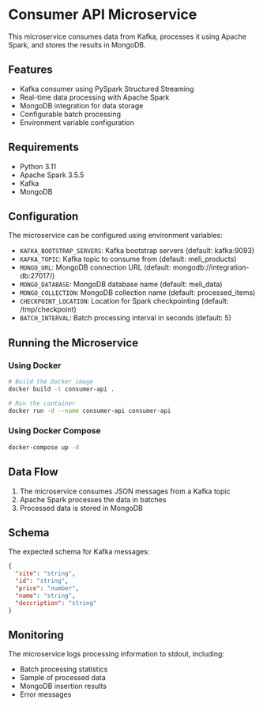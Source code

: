 # Consumer API Microservice

This microservice consumes data from Kafka, processes it using Apache Spark, and stores the results in MongoDB.

## Features

- Kafka consumer using PySpark Structured Streaming
- Real-time data processing with Apache Spark
- MongoDB integration for data storage
- Configurable batch processing
- Environment variable configuration

## Requirements

- Python 3.11
- Apache Spark 3.5.5
- Kafka
- MongoDB

## Configuration

The microservice can be configured using environment variables:

- `KAFKA_BOOTSTRAP_SERVERS`: Kafka bootstrap servers (default: kafka:9093)
- `KAFKA_TOPIC`: Kafka topic to consume from (default: meli_products)
- `MONGO_URL`: MongoDB connection URL (default: mongodb://integration-db:27017/)
- `MONGO_DATABASE`: MongoDB database name (default: meli_data)
- `MONGO_COLLECTION`: MongoDB collection name (default: processed_items)
- `CHECKPOINT_LOCATION`: Location for Spark checkpointing (default: /tmp/checkpoint)
- `BATCH_INTERVAL`: Batch processing interval in seconds (default: 5)

## Running the Microservice

### Using Docker

```bash
# Build the Docker image
docker build -t consumer-api .

# Run the container
docker run -d --name consumer-api consumer-api
```

### Using Docker Compose

```bash
docker-compose up -d
```

## Data Flow

1. The microservice consumes JSON messages from a Kafka topic
2. Apache Spark processes the data in batches
3. Processed data is stored in MongoDB

## Schema

The expected schema for Kafka messages:

```json
{
  "site": "string",
  "id": "string",
  "price": "number",
  "name": "string",
  "description": "string"
}
```

## Monitoring

The microservice logs processing information to stdout, including:
- Batch processing statistics
- Sample of processed data
- MongoDB insertion results
- Error messages 